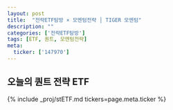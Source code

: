 ```yaml
---
layout: post
title:  "전략ETF탐방 × 모멘텀전략 │ TIGER 모멘텀"
description: ""
categories: ['전략ETF탐방']
tags: [ETF, 퀀트, 모멘텀전략]
meta:
  ticker: ['147970']
---
```


## 오늘의 퀀트 전략 ETF

{% include _proj/stETF.md tickers=page.meta.ticker %}